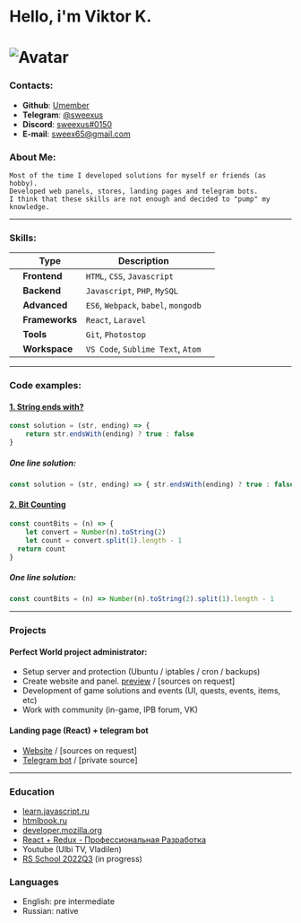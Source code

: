 # __Hello__, i'm Viktor K.
# ![Avatar](https://avatars.githubusercontent.com/u/43033265)
### __Contacts__:

* __Github__:   [Umember](https://github.com/UMember)
* __Telegram__: [@sweexus](https://t.me/sweexus)
* __Discord__:  [sweexus#0150](https://discord.com/users/214828014247215104)
* __E-mail__:   [sweex65@gmail.com](mailto:sweex65@gmail.com)
### __About Me__:
```
Most of the time I developed solutions for myself or friends (as hobby).  
Developed web panels, stores, landing pages and telegram bots.  
I think that these skills are not enough and decided to "pump" my knowledge.
```
---
### __Skills__:
|   | __Type__                | __Description__                        |   |
|---|-------------------------|----------------------------------------|---|
|   | __Frontend__            | `HTML`, `CSS`, `Javascript`            |   |
|   | __Backend__             | `Javascript`, `PHP`, `MySQL`           |   |
|   | __Advanced__            | `ES6`, `Webpack`, `babel`, `mongodb`   |   |
|   | __Frameworks__          | `React`, `Laravel`                     |   |
|   | __Tools__               | `Git`, `Photostop`                     |   |
|   | __Workspace__           | `VS Code`, `Sublime Text`, `Atom`      |   |
---
### __Code examples__:
#### [1. String ends with?](https://www.codewars.com/kata/51f2d1cafc9c0f745c00037d)
```Javascript
const solution = (str, ending) => {
    return str.endsWith(ending) ? true : false
}
```
##### One line solution: 
```Javascript
const solution = (str, ending) => { str.endsWith(ending) ? true : false }
```
#### [2. Bit Counting](https://www.codewars.com/kata/526571aae218b8ee490006f4)
```Javascript
const countBits = (n) => {
    let convert = Number(n).toString(2)
    let count = convert.split(1).length - 1
  return count
}
```
##### One line solution:
```Javascript
const countBits = (n) => Number(n).toString(2).split(1).length - 1
```
---
### __Projects__
#### Perfect World project administrator:
* Setup server and protection (Ubuntu / iptables / cron / backups)
* Create website and panel. [preview](https://drive.google.com/file/d/145XyAUkFNSgvdtTuaQITb7hF-Wjv5gpy/view) / [sources on request]
* Development of game solutions and events (UI, quests, events, items, etc)
* Work with community (in-game, IPB forum, VK)
#### Landing page (React) + telegram bot
* [Website](https://zhannet-nail.ru/) / [sources on request]
* [Telegram bot](https://t.me/zhannet_nail_bot) / [private source]
---
### __Education__
* [learn.javascript.ru](https://learn.javascript.ru)
* [htmlbook.ru](https://htmlbook.ru)
* [developer.mozilla.org](https://developer.mozilla.org)
* [React + Redux - Профессиональная Разработка](https://www.udemy.com/course/pro-react-redux/)
* Youtube (Ulbi TV, Vladilen)
* [RS School 2022Q3](https://wearecommunity.io/events/js-intro-rss-2022q3) (in progress)
### __Languages__
* English: pre intermediate
* Russian: native